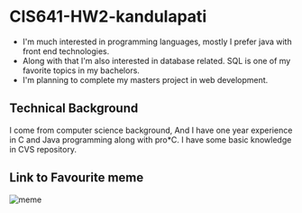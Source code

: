# CIS641-HW2-kandulapati

- I'm much interested in programming languages, mostly I prefer java with front end technologies.
- Along with that I'm also interested in database related. SQL is one of my favorite topics in my bachelors.
- I'm planning to complete my masters project in web development.

## Technical Background
I come from computer science background, And I have one year experience in C and Java programming along with pro*C. I have some basic knowledge in CVS repository. 

## Link to Favourite meme
![meme](https://www.google.com/url?sa=i&url=https%3A%2F%2Fthechive.com%2Fhumor%2Fthese-computer-memes-are-technically-funny-27-photos%2F&psig=AOvVaw1XmDIbSgy5HzoSA-sR-350&ust=1695939800409000&source=images&cd=vfe&opi=89978449&ved=0CA8QjRxqFwoTCNjtw5zqy4EDFQAAAAAdAAAAABAE)

